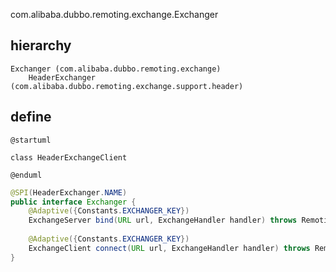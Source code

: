 com.alibaba.dubbo.remoting.exchange.Exchanger

## hierarchy
```
Exchanger (com.alibaba.dubbo.remoting.exchange)
    HeaderExchanger (com.alibaba.dubbo.remoting.exchange.support.header)
```

## define
```plantuml
@startuml

class HeaderExchangeClient

@enduml
```


```java
@SPI(HeaderExchanger.NAME)
public interface Exchanger {
    @Adaptive({Constants.EXCHANGER_KEY})
    ExchangeServer bind(URL url, ExchangeHandler handler) throws RemotingException;
    
    @Adaptive({Constants.EXCHANGER_KEY})
    ExchangeClient connect(URL url, ExchangeHandler handler) throws RemotingException;
}
```